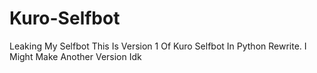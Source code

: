 # Kuro-Selfbot
Leaking My Selfbot
This Is Version 1 Of Kuro Selfbot In Python Rewrite.
I Might Make Another Version Idk
